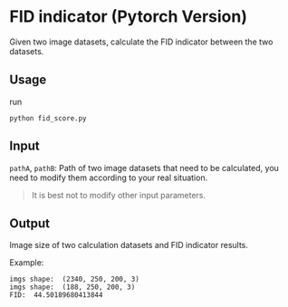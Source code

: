 <!--
 * @Description: 
 * @Author: shaonianruntu
 * @Github: https://github.com/shaonianruntu
 * @Date: 2020-12-19 20:17:01
 * @LastEditTime: 2020-12-19 20:44:55
-->

# FID indicator (Pytorch Version)

Given two image datasets, calculate the FID indicator between the two datasets.

## Usage

run 
```
python fid_score.py
```

## Input

`pathA`, `pathB`: 
Path of two image datasets that need to be calculated, you need to modify them according to your real situation.

> It is best not to modify other input parameters.

## Output

Image size of two calculation datasets and FID indicator results.

Example:
```
imgs shape:  (2340, 250, 200, 3)
imgs shape:  (188, 250, 200, 3)
FID:  44.50189680413844
```
